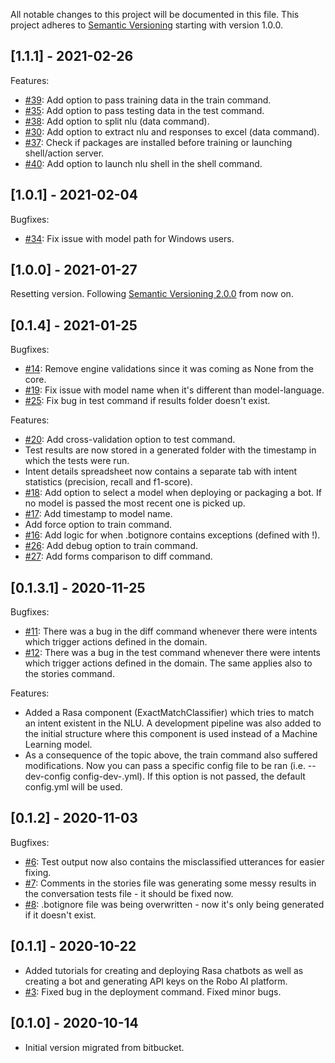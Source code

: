 
All notable changes to this project will be documented in this file. This project adheres to [Semantic Versioning](https://semver.org/) starting with version 1.0.0.

## [1.1.1] - 2021-02-26

Features:
* [#39](https://github.com/robo-ai/roboai-python-cli/issues/39): Add option to pass training data in the train command.
* [#35](https://github.com/robo-ai/roboai-python-cli/issues/35): Add option to pass testing data in the test command.
* [#38](https://github.com/robo-ai/roboai-python-cli/issues/38): Add option to split nlu (data command).
* [#30](https://github.com/robo-ai/roboai-python-cli/issues/30): Add option to extract nlu and responses to excel (data command).
* [#37](https://github.com/robo-ai/roboai-python-cli/issues/37): Check if packages are installed before training or launching shell/action server.
* [#40](https://github.com/robo-ai/roboai-python-cli/issues/40): Add option to launch nlu shell in the shell command.

## [1.0.1] - 2021-02-04

Bugfixes:
* [#34](https://github.com/robo-ai/roboai-python-cli/issues/34): Fix issue with model path for Windows users. 

## [1.0.0] - 2021-01-27

Resetting version. Following [Semantic Versioning 2.0.0](https://semver.org/) from now on.

## [0.1.4] - 2021-01-25

Bugfixes:
* [#14](https://github.com/robo-ai/roboai-python-cli/issues/14): Remove engine validations since it was coming as None from the core.
* [#19](https://github.com/robo-ai/roboai-python-cli/issues/19): Fix issue with model name when it's different than model-language.
* [#25](https://github.com/robo-ai/roboai-python-cli/issues/25): Fix bug in test command if results folder doesn't exist.

Features:
* [#20](https://github.com/robo-ai/roboai-python-cli/issues/20): Add cross-validation option to test command.
* Test results are now stored in a generated folder with the timestamp in which the tests were run.
* Intent details spreadsheet now contains a separate tab with intent statistics (precision, recall and f1-score).
* [#18](https://github.com/robo-ai/roboai-python-cli/issues/18): Add option to select a model when deploying or packaging a bot. If no model is passed the most recent one is picked up.
* [#17](https://github.com/robo-ai/roboai-python-cli/issues/17): Add timestamp to model name.
* Add force option to train command.
* [#16](https://github.com/robo-ai/roboai-python-cli/issues/16): Add logic for when .botignore contains exceptions (defined with !).
* [#26](https://github.com/robo-ai/roboai-python-cli/issues/26): Add debug option to train command.
* [#27](https://github.com/robo-ai/roboai-python-cli/issues/27): Add forms comparison to diff command.

## [0.1.3.1] - 2020-11-25

Bugfixes:
* [#11](https://github.com/robo-ai/roboai-python-cli/issues/11): There was a bug in the diff command whenever there were intents which trigger actions defined in the domain.
* [#12](https://github.com/robo-ai/roboai-python-cli/issues/12): There was a bug in the test command whenever there were intents which trigger actions defined in the domain. The same applies also to the stories command.

Features:
* Added a Rasa component (ExactMatchClassifier) which tries to match an intent existent in the NLU. A development pipeline was also added to the initial structure where this component is used instead of a Machine Learning model.
* As a consequence of the topic above, the train command also suffered modifications. Now you can pass a specific config file to be ran (i.e. --dev-config config-dev-.yml). If this option is not passed, the default config.yml will be used.

## [0.1.2] - 2020-11-03

Bugfixes: 
* [#6](https://github.com/robo-ai/roboai-python-cli/issues/8): Test output now also contains the misclassified utterances for easier fixing.
* [#7](https://github.com/robo-ai/roboai-python-cli/issues/7): Comments in the stories file was generating some messy results in the conversation tests file - it should be fixed now.
* [#8](https://github.com/robo-ai/roboai-python-cli/issues/6): .botignore file was being overwritten - now it's only being generated if it doesn't exist.

## [0.1.1] - 2020-10-22

* Added tutorials for creating and deploying Rasa chatbots as well as creating a bot and generating API keys on the Robo AI platform.
* [#3](https://github.com/robo-ai/roboai-python-cli/issues/3): Fixed bug in the deployment command. Fixed minor bugs.

## [0.1.0] - 2020-10-14

* Initial version migrated from bitbucket.

